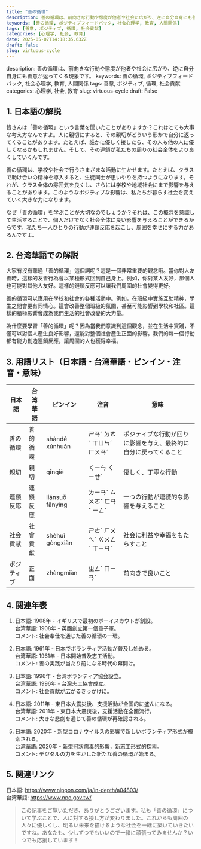 ```yaml
---
title: "善の循環"
description: 善の循環は、前向きな行動や態度が他者や社会に広がり、逆に自分自身にも善意が返ってくる現象です。
keywords: [善の循環, ポジティブフィードバック, 社会心理学, 教育, 人間関係]
tags: [善意, ポジティブ, 循環, 社会貢献]
categories: [心理学, 社会, 教育]
date: 2025-05-07T14:18:35.632Z
draft: false
slug: virtuous-cycle
---
```


description: 善の循環は、前向きな行動や態度が他者や社会に広がり、逆に自分自身にも善意が返ってくる現象です。
keywords: 善の循環, ポジティブフィードバック, 社会心理学, 教育, 人間関係
tags: 善意, ポジティブ, 循環, 社会貢献
categories: 心理学, 社会, 教育
slug: virtuous-cycle
draft: False

## 1. 日本語の解説
皆さんは「善の循環」という言葉を聞いたことがありますか？これはとても大事な考え方なんですよ。人に親切にすると、その親切がどういう形かで自分に返ってくることがあります。たとえば、誰かに優しく接したら、その人も他の人に優しくなるかもしれません。そして、その連鎖が私たちの周りの社会全体をより良くしていくんです。

善の循環は、学校や社会で行うさまざまな活動に生かせます。たとえば、クラスで助け合いの精神を導入すると、生徒同士が思いやりを持つようになります。それが、クラス全体の雰囲気を良くし、さらには学校や地域社会にまで影響を与えることがあります。このようなポジティブな影響は、私たちが暮らす社会を変えていく大きな力になります。

なぜ「善の循環」を学ぶことが大切なのでしょうか？それは、この概念を意識して生活することで、個人だけでなく社会全体に良い影響を与えることができるからです。私たち一人ひとりの行動が連鎖反応を起こし、周囲を幸せにする力があるんですよ。

## 2. 台湾華語での解説  
大家有沒有聽過「善的循環」這個詞呢？這是一個非常重要的觀念哦。當你對人友善時，這樣的友善行為會以某種形式回到自己身上。例如，你對某人友好，那個人也可能對其他人友好。這樣的鏈鎖反應可以讓我們周圍的社會變得更好。

善的循環可以應用在學校和社會的各種活動中。例如，在班級中實施互助精神，學生之間會更有同情心。這會改善整個班級的氛圍，甚至可能影響到學校和社區。這樣的積極影響會成為我們生活的社會改變的大力量。

為什麼要學習「善的循環」呢？因為當我們意識到這個觀念，並在生活中實踐，不僅可以對個人產生良好影響，還能對整個社會產生正面的影響。我們的每一個行動都有能力創造連鎖反應，讓周圍的人也獲得幸福。

## 3. 用語リスト（日本語・台湾華語・ピンイン・注音・意味）

| 日本語    | 台湾華語      | ピンイン | 注音   | 意味                              |
|-----------|---------------|----------|--------|-----------------------------------|
| 善の循環  | 善的循環      | shàndé xúnhuán | ㄕㄢˋ ㄉㄜˊ ㄒㄩㄣˊ ㄏㄨㄢˊ | ポジティブな行動が回りに影響を与え、最終的に自分に戻ってくること |
| 親切      | 親切          | qīnqiè   | ㄑㄧㄣ ㄑㄧㄝˋ | 優しく、丁寧な行動                  |
| 連鎖反応  | 連鎖反應      | liánsuǒ fǎnyìng | ㄌㄧㄢˊ ㄙㄨㄛˇ ㄈㄢˇ ㄧㄥˋ | 一つの行動が連続的な影響を与えること   |
| 社会貢献  | 社會貢獻      | shèhuì gòngxiàn | ㄕㄜˋ ㄏㄨㄟˋ ㄍㄨㄥˋ ㄒㄧㄢˋ | 社会に利益や幸福をもたらすこと      |
| ポジティブ| 正面          | zhèngmiàn| ㄓㄥˋ ㄇㄧㄢˋ | 前向きで良いこと               |

## 4. 関連年表

1. 日本語: 1908年 - イギリスで最初のボーイスカウトが創設。  
   台湾華語: 1908年 - 英國創立第一個童子軍。  
   コメント: 社会奉仕を通じた善の循環の一環。

2. 日本語: 1961年 - 日本でボランティア活動が普及し始める。  
   台湾華語: 1961年 - 日本開始普及志工活動。  
   コメント: 善の実践が当たり前になる時代の幕開け。

3. 日本語: 1996年 - 台湾ボランティア協会設立。  
   台湾華語: 1996年 - 台灣志工協會成立。  
   コメント: 社会貢献が広がるきっかけに。

4. 日本語: 2011年 - 東日本大震災後、支援活動が全国的に盛んになる。  
   台湾華語: 2011年 - 東日本大震災後，支援活動在全國流行。  
   コメント: 大きな悲劇を通じて善の循環が再確認される。

5. 日本語: 2020年 - 新型コロナウイルスの影響で新しいボランティア形式が模索される。  
   台湾華語: 2020年 - 新型冠狀病毒的影響，新志工形式的探索。  
   コメント: デジタルの力を生かした新たな善の循環が始まる。

## 5. 関連リンク  

日本語: https://www.nippon.com/ja/in-depth/a04803/  
台湾華語: https://www.npo.gov.tw/  

>この記事をご覧いただき、ありがとうございます。私も「善の循環」について学ぶことで、人に対する接し方が変わりました。これからも周囲の人々に優しくし、明るい未来を描けるような社会を一緒に築いていきたいですね。あなたも、少しずつでもいいので一緒に頑張ってみませんか？いつでも応援しています！